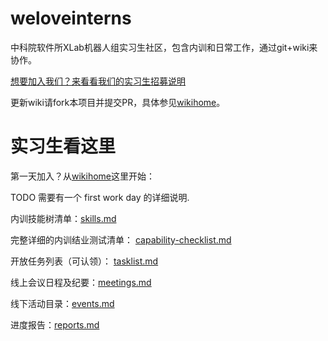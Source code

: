 # weloveinterns

中科院软件所XLab机器人组实习生社区，包含内训和日常工作，通过git+wiki来协作。

[想要加入我们？来看看我们的实习生招募说明](so-you-want-to-join-us.md)

更新wiki请fork本项目并提交PR，具体参见[wikihome](https://github.com/lazyparser/weloveinterns/wiki)。

# 实习生看这里

第一天加入？从[wikihome](https://github.com/lazyparser/weloveinterns/wiki)这里开始：

TODO 需要有一个 first work day 的详细说明.

内训技能树清单：[skills.md](skills.md)

完整详细的内训结业测试清单： [capability-checklist.md](capability-checklist.md)

开放任务列表（可认领）： [tasklist.md](tasklist.md)

线上会议日程及纪要：[meetings.md](meetings.md)

线下活动目录：[events.md](events.md)

进度报告：[reports.md](reports.md)
